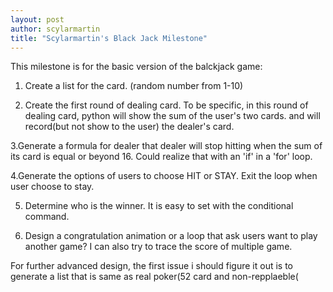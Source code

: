 ```yaml
---
layout: post
author: scylarmartin
title: "Scylarmartin's Black Jack Milestone"
---
```

This milestone is for the basic version of the balckjack game:

1. Create a list for the card. (random number from 1-10)

2. Create the first round of dealing card. To be specific, in this round of dealing card, python will show the sum of the user's two cards.
and will record(but not show to the user) the dealer's card.

3.Generate a formula for dealer that dealer will stop hitting when the sum of its card is equal or beyond 16. Could realize that with an
'if' in a 'for' loop.

4.Generate the options of users to choose HIT or STAY. Exit the loop when user choose to stay.

5. Determine who is the winner. It is easy to set with the conditional command.

6. Design a congratulation animation or a loop that ask users want to play another game? I can also try to trace the score of multiple game.

For further advanced design, the first issue i should figure it out is to generate a list that is same as real poker(52 card and non-repplaeble(
